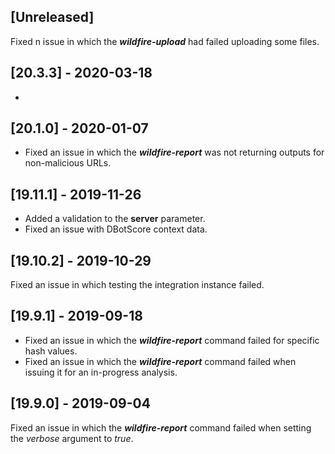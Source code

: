 ## [Unreleased]
Fixed n issue in which the ***wildfire-upload*** had failed uploading some files.


## [20.3.3] - 2020-03-18
-

## [20.1.0] - 2020-01-07
- Fixed an issue in which the ***wildfire-report*** was not returning outputs for non-malicious URLs.

## [19.11.1] - 2019-11-26
- Added a validation to the **server** parameter.
- Fixed an issue with DBotScore context data.

## [19.10.2] - 2019-10-29
Fixed an issue in which testing the integration instance failed.

## [19.9.1] - 2019-09-18
  - Fixed an issue in which the ***wildfire-report*** command failed for specific hash values.
  - Fixed an issue in which the ***wildfire-report*** command failed when issuing it for an in-progress analysis.

## [19.9.0] - 2019-09-04
Fixed an issue in which the ***wildfire-report*** command failed when setting the *verbose* argument to *true*.

